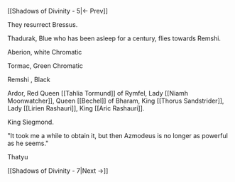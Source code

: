 [[Shadows of Divinity - 5|<- Prev]]

They resurrect Bressus.

Thadurak, Blue who has been asleep for a century, flies towards Remshi. 

Aberion, white Chromatic

Tormac, Green Chromatic

Remshi , Black

Ardor, Red
Queen [[Tahlia Tormund]] of Rymfel, Lady [[Niamh Moonwatcher]], Queen [[Bechel]] of Bharam, King [[Thorus Sandstrider]], Lady [[Lirien Rashauri]], King [[Aric Rashauri]].

King Siegmond.

"It took me a while to obtain it, but then Azmodeus is no longer as powerful as he seems."

Thatyu

[[Shadows of Divinity - 7|Next ->]]